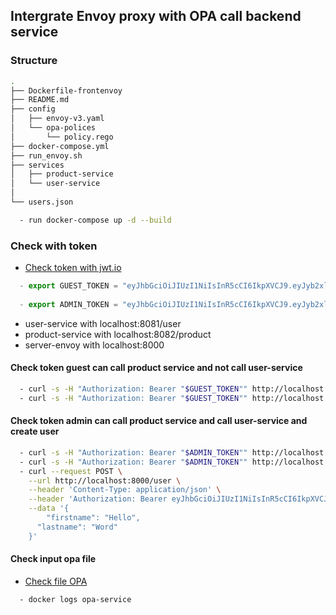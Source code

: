 ## Intergrate Envoy proxy with OPA call backend service

### Structure

```sh
.
├── Dockerfile-frontenvoy
├── README.md
├── config
│   ├── envoy-v3.yaml
│   └── opa-polices
│       └── policy.rego
├── docker-compose.yml
├── run_envoy.sh
├── services
│   ├── product-service   
│   └── user-service
│       
└── users.json
```

```sh
  - run docker-compose up -d --build
```
### Check with token

- [Check token with jwt.io](https://jwt.io/)

```js
  - export GUEST_TOKEN = "eyJhbGciOiJIUzI1NiIsInR5cCI6IkpXVCJ9.eyJyb2xlIjoiZ3Vlc3QiLCJzdWIiOiJZV3hwWTJVPSIsIm5iZiI6MTUxNDg1MTEzOSwiZXhwIjoxNjQxMDgxNTM5fQ.VUsqwMR46q74tYu8DlzqfmcN9GXrPe5NtWsd0nf7N_o"
  
  - export ADMIN_TOKEN = "eyJhbGciOiJIUzI1NiIsInR5cCI6IkpXVCJ9.eyJyb2xlIjoiYWRtaW4iLCJzdWIiOiJZbTlpIiwibmJmIjoxNTE0ODUxMTM5LCJleHAiOjE2NDEwODE1Mzl9.IwRIjAvPwV1IuUoDVc0elP9bUquErxLcpYVPMe0-qZU"
```

- user-service with localhost:8081/user
- product-service with localhost:8082/product
- server-envoy with localhost:8000

#### Check token guest can call product service and not call user-service

```sh
  - curl -s -H "Authorization: Bearer "$GUEST_TOKEN"" http://localhost:8000/user
  - curl -s -H "Authorization: Bearer "$GUEST_TOKEN"" http://localhost:8000/product 
```

#### Check token admin can call product service and call user-service and create user

```sh
  - curl -s -H "Authorization: Bearer "$ADMIN_TOKEN"" http://localhost:8000/user
  - curl -s -H "Authorization: Bearer "$ADMIN_TOKEN"" http://localhost:8000/product 
  - curl --request POST \
    --url http://localhost:8000/user \
    --header 'Content-Type: application/json' \
    --header 'Authorization: Bearer eyJhbGciOiJIUzI1NiIsInR5cCI6IkpXVCJ9.eyJyb2xlIjoiYWRtaW4iLCJzdWIiOiJZbTlpIiwibmJmIjoxNTE0ODUxMTM5LCJleHAiOjE2NDEwODE1Mzl9.IwRIjAvPwV1IuUoDVc0elP9bUquErxLcpYVPMe0-qZU' \
    --data '{
	    "firstname": "Hello",
      "lastname": "Word"
    }'
```

#### Check input opa file

- [Check file OPA](https://play.openpolicyagent.org/)

```sh
  - docker logs opa-service
```
